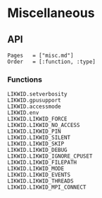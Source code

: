 # Miscellaneous

## API

```@index
Pages   = ["misc.md"]
Order   = [:function, :type]
```

### Functions

```@docs
LIKWID.setverbosity
LIKWID.gpusupport
LIKWID.accessmode
LIKWID.env
LIKWID.LIKWID_FORCE
LIKWID.LIKWID_NO_ACCESS
LIKWID.LIKWID_PIN
LIKWID.LIKWID_SILENT
LIKWID.LIKWID_SKIP
LIKWID.LIKWID_DEBUG
LIKWID.LIKWID_IGNORE_CPUSET
LIKWID.LIKWID_FILEPATH
LIKWID.LIKWID_MODE
LIKWID.LIKWID_EVENTS
LIKWID.LIKWID_THREADS
LIKWID.LIKWID_MPI_CONNECT
```